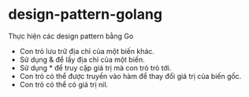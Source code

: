 # design-pattern-golang
Thực hiện các design pattern bằng Go


- Con trỏ lưu trữ địa chỉ của một biến khác.
- Sử dụng & để lấy địa chỉ của một biến.
- Sử dụng * để truy cập giá trị mà con trỏ trỏ tới.
- Con trỏ có thể được truyền vào hàm để thay đổi giá trị của biến gốc.
- Con trỏ có thể có giá trị nil.